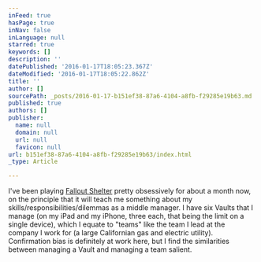 ```yaml
---
inFeed: true
hasPage: true
inNav: false
inLanguage: null
starred: true
keywords: []
description: ''
datePublished: '2016-01-17T18:05:23.367Z'
dateModified: '2016-01-17T18:05:22.862Z'
title: ''
author: []
sourcePath: _posts/2016-01-17-b151ef38-87a6-4104-a8fb-f29285e19b63.md
published: true
authors: []
publisher:
  name: null
  domain: null
  url: null
  favicon: null
url: b151ef38-87a6-4104-a8fb-f29285e19b63/index.html
_type: Article

---
```

I've been playing [Fallout Shelter][0] pretty obsessively for about a month now, on the principle that it will teach me something about my skills/responsibilities/dilemmas as a middle manager.  I have six Vaults that I manage (on my iPad and my iPhone, three each, that being the limit on a single device), which I equate to "teams" like the team I lead at the company I work for (a large Californian gas and electric utility).  Confirmation bias is definitely at work here, but I find the similarities between managing a Vault and managing a team salient.

[0]: http://www.falloutshelter.com/